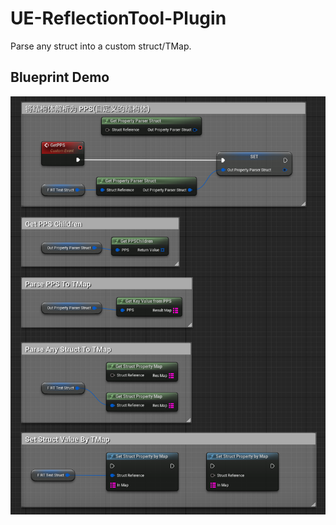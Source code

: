 # UE-ReflectionTool-Plugin
Parse any struct into a custom struct/TMap.

## Blueprint Demo

![image-20230919095624062](Resources/image-20230919095624062.png)
